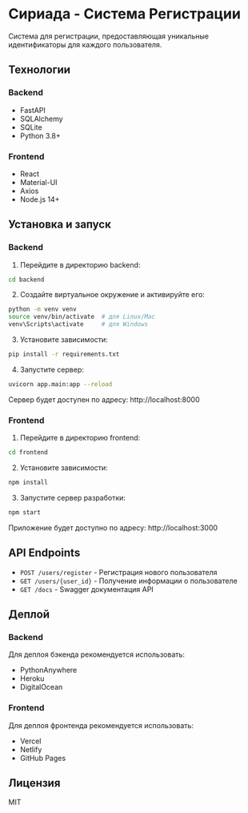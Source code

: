 # Сириада - Система Регистрации

Система для регистрации, предоставляющая уникальные идентификаторы для каждого пользователя.

## Технологии

### Backend
- FastAPI
- SQLAlchemy
- SQLite
- Python 3.8+

### Frontend
- React
- Material-UI
- Axios
- Node.js 14+

## Установка и запуск

### Backend

1. Перейдите в директорию backend:
```bash
cd backend
```

2. Создайте виртуальное окружение и активируйте его:
```bash
python -m venv venv
source venv/bin/activate  # для Linux/Mac
venv\Scripts\activate     # для Windows
```

3. Установите зависимости:
```bash
pip install -r requirements.txt
```

4. Запустите сервер:
```bash
uvicorn app.main:app --reload
```

Сервер будет доступен по адресу: http://localhost:8000

### Frontend

1. Перейдите в директорию frontend:
```bash
cd frontend
```

2. Установите зависимости:
```bash
npm install
```

3. Запустите сервер разработки:
```bash
npm start
```

Приложение будет доступно по адресу: http://localhost:3000

## API Endpoints

- `POST /users/register` - Регистрация нового пользователя
- `GET /users/{user_id}` - Получение информации о пользователе
- `GET /docs` - Swagger документация API

## Деплой

### Backend
Для деплоя бэкенда рекомендуется использовать:
- PythonAnywhere
- Heroku
- DigitalOcean

### Frontend
Для деплоя фронтенда рекомендуется использовать:
- Vercel
- Netlify
- GitHub Pages

## Лицензия

MIT 
